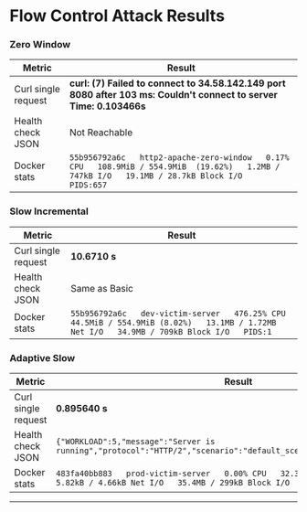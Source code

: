 # Flow Control Attack Results

### Zero Window
| Metric | Result |
|--------|--------|
| Curl single request | **curl: (7) Failed to connect to 34.58.142.149 port 8080 after 103 ms: Couldn't connect to server Time: 0.103466s** |
| Health check JSON | Not Reachable |
| Docker stats | `55b956792a6c   http2-apache-zero-window   0.17% CPU   108.9MiB / 554.9MiB  (19.62%)   1.2MB / 747kB I/O   19.1MB / 28.7kB Block I/O   PIDS:657` |

### Slow Incremental
| Metric | Result |
|--------|--------|
| Curl single request | **10.6710 s** |
| Health check JSON | Same as Basic |
| Docker stats | `55b956792a6c   dev-victim-server   476.25% CPU   44.5MiB / 554.9MiB (8.02%)   13.1MB / 1.72MB Net I/O   34.9MB / 709kB Block I/O   PIDS:1` |

### Adaptive Slow
| Metric | Result |
|--------|--------|
| Curl single request | **0.895640 s** |
| Health check JSON | `{"WORKLOAD":5,"message":"Server is running","protocol":"HTTP/2","scenario":"default_scenario","status":"healthy"}` |
| Docker stats | `483fa40bb883   prod-victim-server   0.00% CPU   32.33MiB / 554.9MiB (5.83%)   5.82kB / 4.66kB Net I/O   35.4MB / 299kB Block I/O   PIDS:1` |

---
